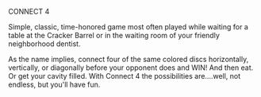 CONNECT 4

Simple, classic, time-honored game most often played while waiting for a table at the Cracker Barrel or in the waiting room of your friendly neighborhood dentist.

As the name implies, connect four of the same colored discs horizontally, vertically, or diagonally before your opponent does and WIN! And then eat.  Or get your cavity filled.  With Connect 4 the possibilities are....well, not endless, but you'll have fun.